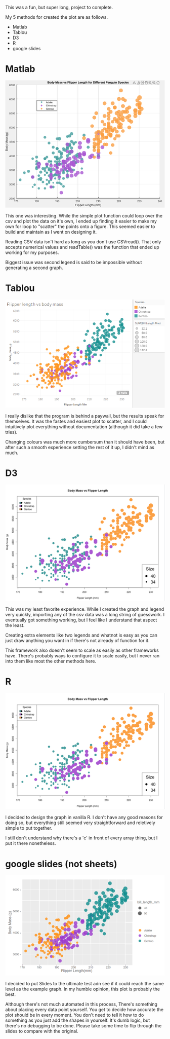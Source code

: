 This was a fun, but super long, project to complete. 

My 5 methods for created the plot are as follows. 
- Matlab
- Tablou
- D3
- R
- google slides


# Matlab

![](Resources/Finished_PNGs/DV_A2_Matlab.png)

This one was interesting. While the simple plot function could loop over the csv and plot the data on it's own, I ended up finding it easier to make my own for loop to "scatter" the points onto a figure. This seemed easier to build and maintain as I went on designing it. 

Reading CSV data isn't hard as long as you don't use CSVread(). That only accepts numerical values and readTable() was the function that ended up working for my purposes. 

Biggest issue was second legend is said to be impossible without generating a second graph. 


# Tablou

![](Resources/Finished_PNGs/DV_A2_Tablou.png)

I really dislike that the program is behind a paywall, but the results speak for themselves. It was the fastes and easiest plot to scatter, and I could intuitively plot everything without documentation (although it did take a few tries). 

Changing colours was much more cumbersum than it should have been, but after such a smooth experience setting the rest of it up, I didn't mind as much. 


# D3

![](Resources/Finished_PNGs/DV_A2_Arr.png)


This was my least favorite experience. While I created the graph and legend very quickly, importing any of the csv data was a long string of guesswork. I eventually got something working, but I feel like I understand that aspect the least. 

Creating extra elements like two legends and whatnot is easy as you can just draw anything you want in if there's not already of function for it. 

This framework also doesn't seem to scale as easily as other frameworks have. There's probably ways to configure it to scale easily, but I never ran into them like most the other methods here. 


# R

![](Resources/Finished_PNGs/DV_A2_Arr.png)

I decided to design the graph in vanilla R. I don't have any good reasons for doing so, but everything still seemed very straightforward and reletively simple to put together. 

I still don't understand why there's a 'c' in front of every array thing, but I put it there nonetheless. 


# google slides (not sheets)

![](Resources/Finished_PNGs/DV_A2_slides.png)

I decided to put Slides to the ultimate test adn see if it could reach the same level as the example graph. In my humble opinion, this plot is probably the best. 

Although there's not much automated in this process, There's something about placing every data point yourself. You get to decide how accurate the plot should be in every moment. You don't need to tell it how to do something as you just add the shapes in yourself. It's dumb logic, but there's no debugging to be done. Please take some time to flip through the slides to compare with the original. 
